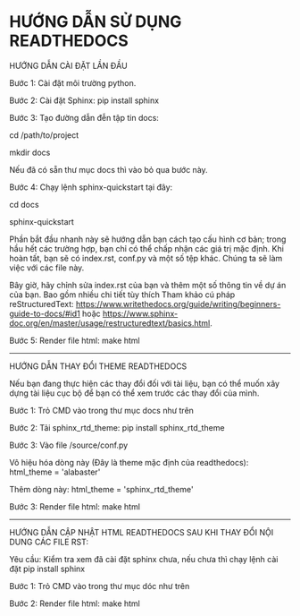 HƯỚNG DẪN SỬ DỤNG READTHEDOCS
=========================
HƯỚNG DẪN CÀI ĐẶT LẦN ĐẦU

Bước 1: Cài đặt môi trường python.

Bước 2: Cài đặt Sphinx: pip install sphinx

Bước 3: Tạo đường dẫn đễn tập tin docs:

cd /path/to/project

mkdir docs

Nếu đã có sẵn thư mục docs thì vào bỏ qua bước này.

Bước 4: Chạy lệnh sphinx-quickstart tại đây:

cd docs

sphinx-quickstart

Phần bắt đầu nhanh này sẽ hướng dẫn bạn cách tạo cấu hình cơ bản; trong hầu hết các trường hợp, bạn chỉ có thể chấp nhận các giá trị mặc định. Khi hoàn tất, bạn sẽ có index.rst, conf.py và một số tệp khác. Chúng ta sẽ làm việc với các file này.

Bây giờ, hãy chỉnh sửa index.rst của bạn và thêm một số thông tin về dự án của bạn. Bao gồm nhiều chi tiết tùy thích
Tham khảo cú pháp reStructuredText: https://www.writethedocs.org/guide/writing/beginners-guide-to-docs/#id1 hoặc https://www.sphinx-doc.org/en/master/usage/restructuredtext/basics.html.

Bước 5: Render file html: make html

----------------------------------
HƯỚNG DẪN THAY ĐỔI THEME READTHEDOCS

Nếu bạn đang thực hiện các thay đổi đối với tài liệu, bạn có thể muốn xây dựng
tài liệu cục bộ để bạn có thể xem trước các thay đổi của mình.

Bước 1: Trỏ CMD vào trong thư mục docs như trên

Bước 2: Tải sphinx_rtd_theme: pip install sphinx_rtd_theme

Bước 3: Vào file /source/conf.py

Vô hiệu hóa dòng này (Đây là theme mặc định của readthedocs): html_theme = 'alabaster'

Thêm dòng này: html_theme = 'sphinx_rtd_theme' 

Bước 3: Render file html: make html

----------------------------------
HƯỚNG DẪN CẬP NHẬT HTML READTHEDOCS SAU KHI THAY ĐỔI NỘI DUNG CÁC FILE RST:

Yêu cầu: Kiểm tra xem đã cài đặt sphinx chưa, nếu chưa thì chạy lệnh cài đặt pip install sphinx

Bước 1: Trỏ CMD vào trong thư mục dóc như trên

Bước 2: Render file html: make html